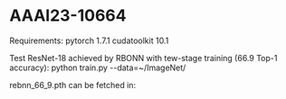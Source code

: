 # AAAI23-10664
Requirements: pytorch 1.7.1 cudatoolkit 10.1

Test ResNet-18 achieved by RBONN with tew-stage training (66.9 Top-1 accuracy):
python train.py --data=~/ImageNet/

rebnn_66_9.pth can be fetched in:

